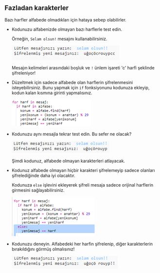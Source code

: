 ## Fazladan karakterler

Bazı harfler alfabede olmadıkları için hataya sebep olabilirler.

+ Kodunuzu alfabenizde olmayan bazı harflerle test edin.
    
    Örneğin, `Selam olsun!` mesajını kullanabilirsiniz.
    
    ![ekran görüntüsü](images/messages-extra-characters.png)
    
    Mesajın kelimeleri arasındaki boşluk ve `!` ünlem işareti 'c' harfi şeklinde şifreleniyor!

+ Düzeltmek için sadece alfabede olan harflerin şifrelenmesini isteyebilirsiniz. Bunu yapmak için `if` fonksiyonunu kodunuza ekleyip, kodun kalan kısmına girinti yapmalısınız.
    
    ![ekran görüntüsü](images/messages-if.png)

+ Kodunuzu aynı mesajla tekrar test edin. Bu sefer ne olacak?
    
    ![ekran görüntüsü](images/messages-if-test.png)
    
    Şimdi kodunuz, alfabede olmayan karakterleri atlayacak.

+ Kodunuz alfabede olmayan hiçbir karakteri şifrelemeyip sadece olanları şifrelediğinde daha iyi olacaktır.
    
    Kodunuza `else` işlevini ekleyerek şifreli mesaja sadece orijinal harflerin girmesini sağlayabilirsiniz.
    
    ![ekran görüntüsü](images/messages-else.png)

+ Kodunuzu deneyin. Alfabedeki her harfin şifrelenip, diğer karakterlerin bırakıldığını görmüş olmalısınız!
    
    ![ekran görüntüsü](images/messages-else-test.png)